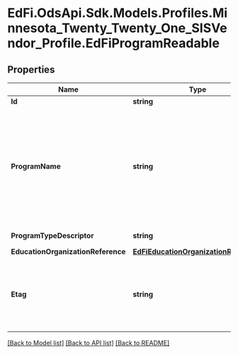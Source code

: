 # EdFi.OdsApi.Sdk.Models.Profiles.Minnesota_Twenty_Twenty_One_SISVendor_Profile.EdFiProgramReadable
## Properties

Name | Type | Description | Notes
------------ | ------------- | ------------- | -------------
**Id** | **string** |  | 
**ProgramName** | **string** | The formal name of the Program of instruction, training, services, or benefits available through federal, state, or local agencies. | 
**ProgramTypeDescriptor** | **string** | The type of program. | 
**EducationOrganizationReference** | [**EdFiEducationOrganizationReference**](EdFiEducationOrganizationReference.md) |  | 
**Etag** | **string** | A unique system-generated value that identifies the version of the resource. | [optional] 

[[Back to Model list]](../README.md#documentation-for-models) [[Back to API list]](../README.md#documentation-for-api-endpoints) [[Back to README]](../README.md)

